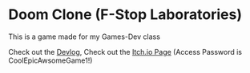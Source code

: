 # Doom Clone (F-Stop Laboratories)
 
This is a game made for my Games-Dev class


Check out the [Devlog](https://the-dj-gamer-productions.itch.io/f-stop-laboratories/devlog), Check out the [Itch.io Page](https://the-dj-gamer-productions.itch.io/f-stop-laboratories) (Access Password is CoolEpicAwsomeGame1!)

